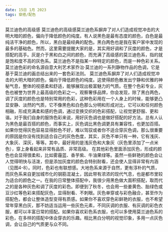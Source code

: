 ```yaml
---
date: 15日 1月 2023
tags: 穿搭/配色
---
```

莫兰迪色的高级感
莫兰迪色的高级感莫兰迪色系摒弃了对人们造成视觉冲击的大明大暗的颜色，偏向于降低颜色的纯度。有人说黑色是最有态度的颜色，白色是最纯洁干净的颜色，所以，黑白是最经典的配色。黑白两色也是我在客户家中发现的最多的基础色。然而，这里需要提醒大家的是，其实用好调和了灰度的颜色，才是搭配的高手。灰是介于黑和白之间的颜色，而充满了高级感的莫兰迪色系，指的就是饱和度不高的灰色系。莫兰迪色不是指某一种特定的颜色，而是一种色彩关系。莫兰迪色彩的命名源自意大利艺术家乔治·莫兰迪的一系列静物作品的色调，它是基于莫兰迪的画总结出来的一套色彩法则。
莫兰迪色系摒弃了对人们造成视觉冲击的大明大暗的颜色，偏向于降低颜色的纯度。这使得颜色散发出宁静和优雅的神秘气息，整体的视感柔和舒适，能够展现出极富魅力的气质。在整个色彩专业，灰色也被誉为世界上最高级的色彩之一。观察奢侈品牌，你会发现，除了黑白两色，调了灰度的颜色也是特别常用的色彩，这种色彩用在一个人身上的时候，能够更凸显安静、淡然的气质，它不像黑色和白色那么分明和形成对比，它可以和任何颜色相融，形成充满柔和感的色调，通过变换交织的色彩搭配，让视觉更舒服、更和谐。对于我们自身的服饰色彩来说，用好灰色调也是做好搭配的好方法。总有人认为黑色是最百搭的颜色，而事实上，灰色调比黑色调更具有兼容性，也更加百搭。如果你觉得灰色容易显得脸色不好，难以驾驭或者你不适合穿灰色调，那么很重要的原因是你没有找到适合自己的灰色色度，其实，灰色不单只有一种，它有浅灰、大象灰、深灰，等等。其中，最好用的是浅灰色和大象灰（灰色里添加了一点米色），穿上身看起来非常有品质、非常高级。
在其他彩色里面添加灰色，形成的颜色也会显得很柔和，比如雾霾蓝、香芋紫、牛油果绿等。虽然一些鲜艳的颜色会让人觉得明快与活泼，但是添加灰度的颜色会特别耐看，还会使人显得非常有内涵（见图4-8）。同时，色彩也有联想感。大地色系来源于自然，更有淳朴的气质，而灰色系来自更加城市化的钢筋混凝土，因此带有浓浓的现代气息，也是都市里较为适合的颜色之一。在我的日常整体搭配中，我很少用黑色做大面积搭配，取而代之的是各种灰色和调了灰度的彩色。即便到了秋冬，也会用一些姜黄色、胎绿色或豆沙红等色彩来搭配灰色，显得耐看、不刺眼。灰色单穿或与彩色融合，甚至作为搭配色，都会让整体造型变得有质感。如果你不喜欢穿色彩鲜艳的衣服，也不希望常年穿黑白灰，那不妨适当运用一些灰色元素，不同灰调的衣服、有灰调的彩色衣服，都可以丰富日常的搭配。如果你喜欢彩色系衣服，也可以多使用莫兰迪色系的彩色，在多样的搭配中体会穿衣的乐趣。相比黑白分明的视觉印象，多用一点灰色调，会让自己的气质更与众不同。
